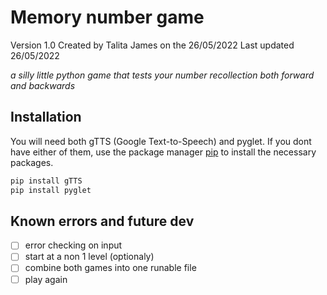 
# Memory number game
Version 1.0
Created by Talita James on the 26/05/2022
Last updated 26/05/2022

_a silly little python game that tests your number recollection both forward and backwards_


## Installation
You will need both gTTS (Google Text-to-Speech) and pyglet. If you dont have either of them, use the package manager [pip](https://pip.pypa.io/en/stable/) to install the necessary packages.

```bash
pip install gTTS
pip install pyglet
```

## Known errors and future dev
- [ ] error checking on input
- [ ] start at a non 1 level (optionaly)
- [ ] combine both games into one runable file
- [ ] play again